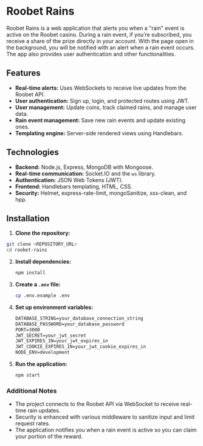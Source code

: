# Roobet Rains

Roobet Rains is a web application that alerts you when a "rain" event is active on the Roobet casino. During a rain event, if you’re subscribed, you receive a share of the prize directly in your account. With the page open in the background, you will be notified with an alert when a rain event occurs. The app also provides user authentication and other functionalities.

## Features

- **Real-time alerts:** Uses WebSockets to receive live updates from the Roobet API.
- **User authentication:** Sign up, login, and protected routes using JWT.
- **User management:** Update coins, track claimed rains, and manage user data.
- **Rain event management:** Save new rain events and update existing ones.
- **Templating engine:** Server-side rendered views using Handlebars.

## Technologies

- **Backend:** Node.js, Express, MongoDB with Mongoose.
- **Real-time communication:** Socket.IO and the `ws` library.
- **Authentication:** JSON Web Tokens (JWT).
- **Frontend:** Handlebars templating, HTML, CSS.
- **Security:** Helmet, express-rate-limit, mongoSanitize, xss-clean, and hpp.

## Installation

1. **Clone the repository:**

```sh
git clone <REPOSITORY_URL>
cd roobet-rains
```

2. **Install dependencies:**
   ```sh
   npm install
   ```
3. **Create a `.env` file:**
   ```sh
   cp .env.example .env
   ```
4. **Set up environment variables:**
   ```txt
   DATABASE_STRING=your_database_connection_string
   DATABASE_PASSWORD=your_database_password
   PORT=3000
   JWT_SECRET=your_jwt_secret
   JWT_EXPIRES_IN=your_jwt_expires_in
   JWT_COOKIE_EXPIRES_IN=your_jwt_cookie_expires_in
   NODE_ENV=development
   ```
5. **Run the application:**
   ```sh
   npm start
   ```

### Additional Notes

- The project connects to the Roobet API via WebSocket to receive real-time rain updates.
- Security is enhanced with various middleware to sanitize input and limit request rates.
- The application notifies you when a rain event is active so you can claim your portion of the reward.
